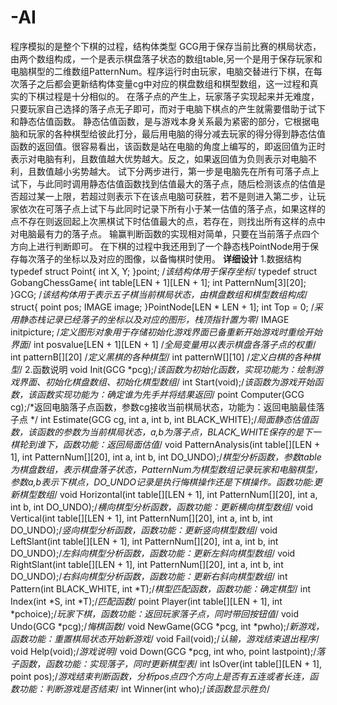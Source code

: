 # -AI
程序模拟的是整个下棋的过程，结构体类型 GCG用于保存当前比赛的棋局状态，由两个数组构成，一个是表示棋盘落子状态的数组table,另一个是用于保存玩家和电脑棋型的二维数组PatternNum。程序运行时由玩家，电脑交替进行下棋，在每次落子之后都会更新结构体变量cg中对应的棋盘数组和棋型数组，这一过程和真实的下棋过程是十分相似的。
在落子点的产生上，玩家落子实现起来并无难度，只要玩家自己选择的落子点无子即可，而对于电脑下棋点的产生就需要借助于试下和静态估值函数。
静态估值函数，是与游戏本身关系最为紧密的部分，它根据电脑和玩家的各种棋型给彼此打分，最后用电脑的得分减去玩家的得分得到静态估值函数的返回值。很容易看出，该函数是站在电脑的角度上编写的，即返回值为正时表示对电脑有利，且数值越大优势越大。反之，如果返回值为负则表示对电脑不利，且数值越小劣势越大。
试下分两步进行，第一步是电脑先在所有可落子点上试下，与此同时调用静态估值函数找到估值最大的落子点，随后检测该点的估值是否超过某一上限，若超过则表示下在该点电脑可获胜，若不是则进入第二步，让玩家依次在可落子点上试下与此同时记录下所有小于某一估值的落子点，如果这样的点不存在则返回起上次黑棋试下时估值最大的点，若存在，则找出所有这样的点中对电脑最有力的落子点。
输赢判断函数的实现相对简单，只要在当前落子点四个方向上进行判断即可。
在下棋的过程中我还用到了一个静态栈PointNode用于保存每次落子的坐标以及对应的图像，以备悔棋时使用。
**详细设计**
1.数据结构
	typedef struct Point{
		int X, Y;
	}point;
/*该结构体用于保存坐标*/
	typedef struct GobangChessGame{
		int table[LEN + 1][LEN + 1];
		int PatternNum[3][20];
	}GCG;
/*该结构体用于表示五子棋当前棋局状态，由棋盘数组和棋型数组构成*/
	struct{
		point pos;
		IMAGE image;
	}PointNode[LEN * LEN + 1];
	int Top = 0;
/*采用静态栈记录已经落子的坐标以及对应的图形，栈顶指针置为零*/
	IMAGE initpicture;
/*定义图形对象用于存储初始化游戏界面已备重新开始游戏时重绘开始界面*/
	int posvalue[LEN + 1][LEN + 1] 
/*全局变量用以表示棋盘各落子点的权重*/
	int patternB[][20]
/*定义黑棋的各种棋型*/
	int patternW[][10] 
/*定义白棋的各种棋型*/
2.函数说明
	void Init(GCG *pcg);/*该函数为初始化函数，实现功能为：绘制游戏界面、初始化棋盘数组、初始化棋型数组*/
	int Start(void);/*该函数为游戏开始函数，该函数实现功能为：确定谁为先手并将结果返回*/
	point Computer(GCG cg);/*返回电脑落子点函数，参数cg接收当前棋局状态，功能为：返回电脑最佳落子点 */
	int Estimate(GCG cg, int a, int b, int BLACK_WHITE);/*局面静态估值函数，该函数的参数为当前棋局状态，a,b为落子点，BLACK_WHITE保存的是下一棋轮到谁下，函数功能：返回局面估值*/
	void PatternAnalysis(int table[][LEN + 1], int PatternNum[][20], int a, int b, int DO_UNDO);/*棋型分析函数，参数table为棋盘数组，表示棋盘落子状态，PatternNum为棋型数组记录玩家和电脑棋型，参数a,b表示下棋点，DO_UNDO记录是执行悔棋操作还是下棋操作。函数功能:更新棋型数组*/
	void Horizontal(int table[][LEN + 1], int PatternNum[][20], int a, int b, int DO_UNDO);/*横向棋型分析函数，函数功能：更新横向棋型数组*/
	void Vertical(int table[][LEN + 1], int PatternNum[][20], int a, int b, int DO_UNDO);/*竖向棋型分析函数，函数功能：更新竖向棋型数组*/
	void LeftSlant(int table[][LEN + 1], int PatternNum[][20], int a, int b, int DO_UNDO);/*左斜向棋型分析函数，函数功能：更新左斜向棋型数组*/
	void RightSlant(int table[][LEN + 1], int PatternNum[][20], int a, int b, int DO_UNDO);/*右斜向棋型分析函数，函数功能：更新右斜向棋型数组*/
	int Pattern(int BLACK_WHITE, int *T);/*棋型匹配函数，函数功能：确定棋型*/
	int Index(int *S, int *T);/*匹配函数*/
	point Player(int table[][LEN + 1], int *pchoice);/*玩家下棋，函数功能：返回玩家落子点，同时带回按钮值*/
	void Undo(GCG *pcg);/*悔棋函数*/
	void NewGame(GCG *pcg, int *pwho);/*新游戏，函数功能：重置棋局状态开始新游戏*/
	void Fail(void);/*认输，游戏结束退出程序*/
	void Help(void);/*游戏说明*/
	void Down(GCG *pcg, int who, point lastpoint);/*落子函数，函数功能：实现落子，同时更新棋型表*/
	int IsOver(int table[][LEN + 1], point pos);/*游戏结束判断函数，分析pos点四个方向上是否有五连或者长连，函数功能：判断游戏是否结束*/
	int Winner(int who);/*该函数显示胜负*/
